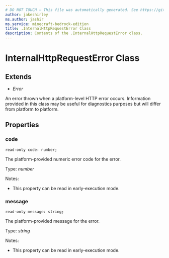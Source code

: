 ```yaml
---
# DO NOT TOUCH — This file was automatically generated. See https://github.com/mojang/minecraftapidocsgenerator to modify descriptions, examples, etc.
author: jakeshirley
ms.author: jashir
ms.service: minecraft-bedrock-edition
title: .InternalHttpRequestError Class
description: Contents of the .InternalHttpRequestError class.
---
```

# InternalHttpRequestError Class

## Extends
- *Error*

An error thrown when a platform-level HTTP error occurs.  Information provided in this class may be useful for diagnostics purposes but will differ from platform to platform.

## Properties

### **code**
`read-only code: number;`

The platform-provided numeric error code for the error.

Type: *number*

Notes:
  - This property can be read in early-execution mode.

### **message**
`read-only message: string;`

The platform-provided message for the error.

Type: *string*

Notes:
  - This property can be read in early-execution mode.
